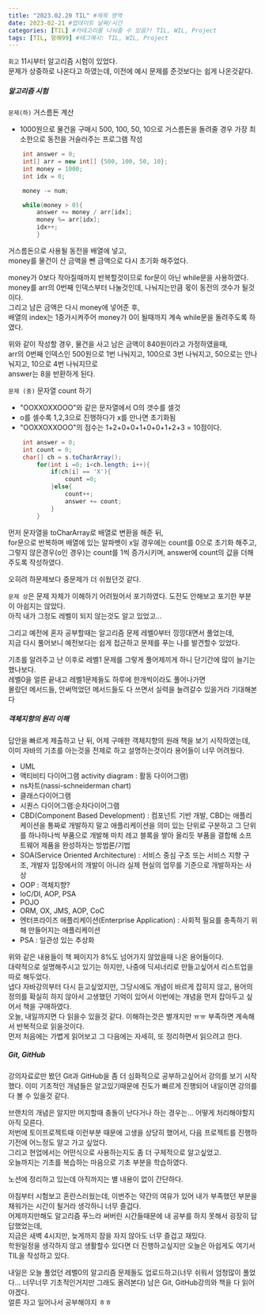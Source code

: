 ```yaml
---
title: "2023.02.20 TIL" #제목 영역
date: 2023-02-21 #업데이트 날짜/시간
categories: [TIL] #카테고리를 나눠줄 수 있음?! TIL, WIL, Project
tags: [TIL, 항해99] #태그예시: TIL, WIL, Project
---
```


`회고`
11시부터 알고리즘 시험이 있었다.  
문제가 상중하로 나온다고 하였는데, 이전에 예시 문제를 준것보다는 쉽게 나온것같다.

<h5><strong>알고리즘 시험</strong></h5>

`문제(하)` 거스름돈 계산

- 1000원으로 물건을 구매시 500, 100, 50, 10으로 거스름돈을 돌려줄 경우 가장 최소한으로 동전을 거슬러주는 프로그램 작성

```java
    int answer = 0;
    int[] arr = new int[] {500, 100, 50, 10};
    int money = 1000;
    int idx = 0;

    money -= num;

    while(money > 0){
        answer += money / arr[idx];
        money %= arr[idx];
        idx++;
        }

```

거스름돈으로 사용될 동전을 배열에 넣고,  
money를 물건이 산 금액을 뺀 금액으로 다시 초기화 해주었다.

money가 0보다 작아질때까지 반복할것이므로 for문이 아닌 while문을 사용하였다.  
money를 arr의 0번째 인덱스부터 나눌것인데, 나눠지는만큼 몫이 동전의 갯수가 될것이다.  
그리고 남은 금액은 다시 money에 넣어준 후,  
배열의 index는 1증가시켜주어 money가 0이 될때까지 계속 while문을 돌려주도록 하였다.

위와 같이 작성할 경우, 물건을 사고 남은 금액이 840원이라고 가정하였을때,  
arr의 0번째 인덱스인 500원으로 1번 나눠지고, 100으로 3번 나눠지고, 50으로는 안나눠지고, 10으로 4번 나눠지므로  
answer는 8을 반환하게 된다.

`문제 (중)` 문자열 count 하기

- "OOXXOXXOOO"와 같은 문자열에서 O의 갯수를 셀것
- o를 셀수록 1,2,3으로 진행하다가 x를 만나면 초기화됨
- "OOXXOXXOOO"의 점수는 1+2+0+0+1+0+0+1+2+3 = 10점이다.

```java
    int answer = 0;
    int count = 0;
    char[] ch = s.toCharArray();
        for(int i =0; i<ch.length; i++){
            if(ch[i] == 'X'){
                count =0;
            }else{
                count++;
                answer += count;
            }
        }
```

먼저 문자열을 toCharArray로 배열로 변환을 해준 뒤,  
for문으로 반복하며 배열에 있는 알파벳이 x일 경우에는 count를 0으로 초기화 해주고,  
그렇지 않은경우(o인 경우)는 count를 1씩 증가시키며, answer에 count의 값을 더해주도록 작성하였다.

오히려 하문제보다 중문제가 더 쉬웠던것 같다.

`문제 상`은 문제 자체가 이해하기 어려웠어서 포기하였다.
도전도 안해보고 포기한 부분이 아쉽지는 않았다.  
아직 내가 그정도 레벨이 되지 않는것도 알고 있었고...

그리고 예전에 혼자 공부할때는 알고리즘 문제 레벨0부터 낑낑대면서 풀었는데,  
지금 다시 풀어보니 예전보다는 쉽게 접근하고 문제를 푸는 나를 발견할수 있었다.

기초를 알려주고 난 이후로 레벨1 문제를 그렇게 풀어제끼게 하니 단기간에 많이 늘기는 했나보다.  
레벨0을 얼른 끝내고 레벨1문제들도 하루에 한개씩이라도 풀어나가면  
몰랐던 메서드들, 안써먹었던 메서드들도 다 쓰면서 실력을 늘려갈수 있을거라 기대해본다

<h5><strong>객체지향의 원리 이해</strong></h5>

답안을 빠르게 제출하고 난 뒤, 어제 구매한 객체지향의 원래 책을 보기 시작하였는데,  
이미 자바의 기초를 아는것을 전제로 하고 설명하는것이라 용어들이 너무 어려웠다.

- UML
- 액티비티 다이어그램 activity diagram : 활동 다이어그램)
- ns차트(nassi-schneiderman chart)
- 클래스다이어그램
- 시퀀스 다이어그램:순차다이어그램
- CBD(Component Based Development)
  : 컴포넌트 기반 개발, CBD는 애플리케이션을 통짜로 개발하지 말고 애플리케이션을 의미 있는 단위로 구분하고 그 단위를 하나하나씩 부품으로 개발해 마치 레고 블록을 쌓아 올리듯 부품을 결합해 소프트웨어 제품을 완성하자는 방법론/기법
- SOA(Service Oriented Architecture)
  : 서비스 중심 구조 또는 서비스 지향 구조, 개발자 입장에서의 개발이 아니라 실제 현실의 업무를 기준으로 개발하자는 사상
- OOP : 객체지향?
- IoC/DI, AOP, PSA
- POJO
- ORM, OX, JMS, AOP, CoC
- 엔터프라이즈 애플리케이션(Enterprise Application) : 사회적 필요를 충족하기 위해 만들어지는 애플리케이션
- PSA : 일관성 있는 추상화

위와 같은 내용들이 책 페이지가 8%도 넘어가지 않았을때 나온 용어들이다.  
대략적으로 설명해주시고 있기는 하지만, 나중에 딕셔너리로 만들고싶어서 리스트업을 따로 해두었다.  
냅다 자바강의부터 다시 듣고싶었지만, 그당시에도 개념이 바르게 잡히지 않고, 용어의 정의를 확실히 하지 않아서 고생했던 기억이 있어서 이번에는 개념을 먼저 잡아두고 싶어서 책을 구매하였다.  
오늘, 내일까지면 다 읽을수 있을것 같다. 이해하는것은 별개지만 ㅠㅠ
부족하면 계속해서 반복적으로 읽을것이다.  
먼저 처음에는 가볍게 읽어보고 그 다음에는 자세히, 또 정리하면서 읽으려고 한다.

<h5><strong>Git, GitHub</strong></h5>
강의자료로만 봤던 Git과 GitHub을 좀 더 심화적으로 공부하고싶어서 강의를 보기 시작했다.  
이미 기초적인 개념들은 알고있기때문에 진도가 빠르게 진행되어 내일이면 강의를 다 볼 수 있을것 같다.

브랜치의 개념은 알지만 머지할때 충돌이 난다거나 하는 경우는... 어떻게 처리해야할지 아직 모른다.  
저번에 토이프로젝트때 이런부분 때문에 고생을 상당히 했어서, 다음 프로젝트를 진행하기전에 어느정도 알고 가고 싶었다.  
그리고 현업에서는 어떤식으로 사용하는지도 좀 더 구체적으로 알고싶었고.  
오늘까지는 기초를 복습하는 마음으로 기초 부분을 학습하였다.

노션에 정리하고 있는데 아직까지는 별 내용이 없이 간단하다.

아침부터 시험보고 혼란스러웠는데, 이번주는 약간의 여유가 있어 내가 부족했던 부분을 채워가는 시간이 될거라 생각하니 너무 즐겁다.  
어제까지만해도 알고리즘 푸느라 써버린 시간들때문에 내 공부를 하지 못해서 굉장히 답답했었는데,  
지금은 새벽 4시지만, 늦게까지 잠을 자지 않아도 너무 즐겁고 재밌다.  
학원일정을 생각하지 않고 생활할수 있다면 더 진행하고싶지만 오늘은 아쉽게도 여기서 TIL을 작성하고 있다.

내일은 오늘 풀었던 레벨0의 알고리즘 문제들도 업로드하고(너무 쉬워서 엄청많이 풀었다... 너무너무 기초적인거지만 그래도 올려본다) 남은 Git, GitHub강의와 책을 다 읽어야겠다.  
얼른 자고 일어나서 공부해야지 ㅎㅎ
